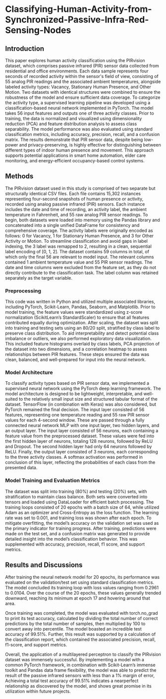 # Classifying-Human-Activity-from-Synchronized-Passive-Infra-Red-Sensing-Nodes

## Introduction

This paper explores human activity classification
using the PIRvision dataset, which comprises passive infrared
(PIR) sensor data collected from residential and office
environments. Each data sample represents four seconds of
recorded activity within the sensor's field of view, consisting of 55
analog PIR readings and the associated ambient temperatures,
alongside labeled activity types: Vacancy, Stationary Human
Presence, and Other Motion. Two datasets with identical
structures were combined to ensure the robustness of the model
and ensure sufficient data coverage. To categorize the activity
type, a supervised learning pipeline was developed using a
classification-based neural network implemented in PyTorch. The
model takes 56 input features and outputs one of three activity
classes. Prior to training, the data is normalized and visualized
using dimensionality reduction (PCA) and feature distribution
analysis to assess class separability. The model performance was
also evaluated using standard classification metrics, including
accuracy, precision, recall, and a confusion matrix. The results
demonstrate that PIR sensor data, despite being low-power and
privacy-preserving, is highly effective for distinguishing between
different types of indoor human presence and movement. This
approach supports potential applications in smart home
automation, elder care monitoring, and energy-efficient
occupancy-based control systems.

## Methods

The PIRvision dataset used in this study is comprised of two
separate but structurally identical CSV files. Each file contains
15,302 instances representing four-second snapshots of human
presence or activity, recorded using analog passive infrared
(PIR) sensors. Each instance includes the date and time of
recording, an activity label, the ambient temperature in
Fahrenheit, and 55 raw analog PIR sensor readings. To begin,
both datasets were loaded into memory using the Pandas library
and concatenated into a single unified DataFrame for
consistency and comprehensive coverage. The activity labels
were originally encoded as follows: 0 for Vacancy, 1 for
Stationary Human Presence, and 3 for Other Activity or Motion.
To streamline classification and avoid gaps in label indexing, the
3 label was remapped to 2, resulting in a clean, sequential label
encoding of [0, 1, 2]. The dataset contains 59 columns in total,
of which only the final 56 are relevant to model input. The
relevant columns contained 1 ambient temperature value and 55
PIR sensor readings. The date and time columns were excluded
from the feature set, as they do not directly contribute to the
classification task. The label column was retained separately as
the target variable.

### Preprocessing
This code was written in Python and utilized multiple
associated libraries, including PyTorch, Scikit-Learn, Pandas,
Seaborn, and Matplotlib. Prior to model training, the feature
values were standardized using z-score normalization (ScikitLearn’s StandardScaler) to ensure that all features contributed
equally during optimization. After scaling, the dataset was split
into training and testing sets using an 80/20 split, stratified by
class label to preserve class distribution. To aid interpretability
and detect potential class imbalance or outliers, we also
performed exploratory data visualization. This included feature
histograms overlaid by class labels, PCA projection of the
dataset into two dimensions, and a correlation heatmap to assess
relationships between PIR features. These steps ensured the data
was clean, balanced, and well-prepared for input into the neural
network.

### Model Architecture
To classify activity types based on PIR sensor data, we
implemented a supervised neural network using the PyTorch
deep learning framework. The model architecture is designed to
be lightweight, interpretable, and well-suited to the relatively
small input size and structured tabular format of the dataset.
TensorFlow (in combination with Keras) was also considered,
but PyTorch remained the final decision. The input layer
consisted of 56 features, representing one temperature reading
and 55 raw PIR sensor values for each 4-second window. These
are passed through a fully connected neural network MLP with
one input layer, two hidden layers, and an output layer. The input
layer consisted of 56 neurons, each containing a feature value
from the preprocessed dataset. These values were fed into the
first hidden layer of neurons, totaling 128 neurons, followed by
ReLU and Dropout. The second hidden layer had only 64
neurons followed by ReLU. Finally, the output layer consisted
of 3 neurons, each corresponding to the three activity classes. A
softmax activation was performed in conclusion of this layer,
reflecting the probabilities of each class from the presented data.

### Model Training and Evaluation Metrics
The dataset was split into training (80%) and testing (20%)
sets, with stratification to maintain class balance. Both sets
were converted into tensors and loaded using DataLoader for
efficient batch processing. The training loops consisted of 20
epochs with a batch size of 64, while utilized Adam as an
optimizer and Cross-Entropy as the loss function. The learning
rate was set to 0.001, and training loss was shown after each
epoch. To mitigate overfitting, the model’s accuracy on the
validation set was used as the primary indicator for training
progress. After training, predictions were made on the test set,
and a confusion matrix was generated to provide detailed
insight into the model’s classification behavior. This was
supplemented with accuracy, precision, recall, f1 score, and
support metrics.

## Results and Discussions

After training the neural network model for 20 epochs, its
performance was evaluated on the validation/test set using
standard classification metrics. The model concluded its training
loop with loss values ranging from 0.2961 to 0.0104. Over the
course of the 20 epochs, these values generally trended
downward, reaching its minimum at epoch 17 and hovering
around that area.

Once training was completed, the model was evaluated with
torch.no_grad to print its test accuracy, calculated by dividing
the total number of correct predictions by the total number of
samples, then multiplied by 100 to convert away into percentile.
The model boasted an incredible test accuracy of 99.51%.
Further, this result was supported by a calculation of the
classification report, which contained the associated precision,
recall, f1-score, and support metrics. 

Overall, the application of a multilayered perceptron to
classify the PIRvision dataset was immensely successful. By
implementing a model with a common PyTorch framework, in
combination with Scikit-Learn’s immense toolkit and Pandas
data frame flexibility, the model was able to predict the result of
the passive infrared sensors with less than a 1% margin of error,
Achieving a total test accuracy of 99.51% indicates a nearperfect relationship as discovered by the model, and shows great
promise in its utilization within future projects.
